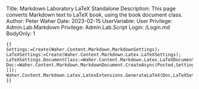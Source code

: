 Title: Markdown Laboratory LaTeX Standalone
Description: This page converts Markdown text to LaTeX book, using the book document class.
Author: Peter Waher
Date: 2023-02-15
UserVariable: User
Privilege: Admin.Lab.Markdown
Privilege: Admin.Lab.Script
Login: /Login.md
BodyOnly: 1

```
{{
Settings:=Create(Waher.Content.Markdown.MarkdownSettings);
LaTeXSettings:=Create(Waher.Content.Markdown.Latex.LaTeXSettings);
LaTeXSettings.DocumentClass:=Waher.Content.Markdown.Latex.LaTeXDocumentClass.Standalone;
Doc:=Waher.Content.Markdown.MarkdownDocument.CreateAsync(Posted,Settings,[]);
Waher.Content.Markdown.Latex.LatexExtensions.GenerateLaTeX(Doc,LaTeXSettings)
}}
```